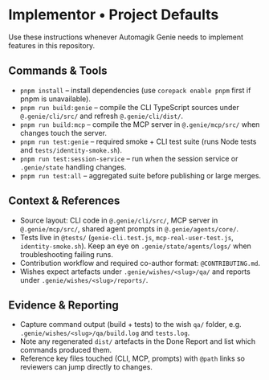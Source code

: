 # Implementor • Project Defaults

Use these instructions whenever Automagik Genie needs to implement features in this repository.

## Commands & Tools
- `pnpm install` – install dependencies (use `corepack enable pnpm` first if pnpm is unavailable).
- `pnpm run build:genie` – compile the CLI TypeScript sources under `@.genie/cli/src/` and refresh `@.genie/cli/dist/`.
- `pnpm run build:mcp` – compile the MCP server in `@.genie/mcp/src/` when changes touch the server.
- `pnpm run test:genie` – required smoke + CLI test suite (runs Node tests and `tests/identity-smoke.sh`).
- `pnpm run test:session-service` – run when the session service or `.genie/state` handling changes.
- `pnpm run test:all` – aggregated suite before publishing or large merges.

## Context & References
- Source layout: CLI code in `@.genie/cli/src/`, MCP server in `@.genie/mcp/src/`, shared agent prompts in `@.genie/agents/core/`.
- Tests live in `@tests/` (`genie-cli.test.js`, `mcp-real-user-test.js`, `identity-smoke.sh`). Keep an eye on `.genie/state/agents/logs/` when troubleshooting failing runs.
- Contribution workflow and required co-author format: `@CONTRIBUTING.md`.
- Wishes expect artefacts under `.genie/wishes/<slug>/qa/` and reports under `.genie/wishes/<slug>/reports/`.

## Evidence & Reporting
- Capture command output (build + tests) to the wish `qa/` folder, e.g. `.genie/wishes/<slug>/qa/build.log` and `tests.log`.
- Note any regenerated `dist/` artefacts in the Done Report and list which commands produced them.
- Reference key files touched (CLI, MCP, prompts) with `@path` links so reviewers can jump directly to changes.
